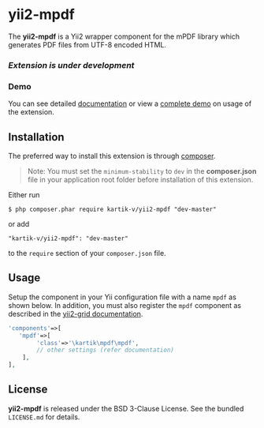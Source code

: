 yii2-mpdf
=============

The **yii2-mpdf**  is a Yii2 wrapper component for the mPDF library which generates PDF files from UTF-8 encoded HTML.

### _Extension is under development_

### Demo
You can see detailed [documentation](http://demos.krajee.com/mpdf) or view a [complete demo](http://demos.krajee.com/mpdf-demo) on usage of the extension.

## Installation

The preferred way to install this extension is through [composer](http://getcomposer.org/download/).

> Note: You must set the `minimum-stability` to `dev` in the **composer.json** file in your application root folder before installation of this extension.

Either run

```
$ php composer.phar require kartik-v/yii2-mpdf "dev-master"
```

or add

```
"kartik-v/yii2-mpdf": "dev-master"
```

to the ```require``` section of your `composer.json` file.

## Usage


Setup the component in your Yii configuration file with a name `mpdf` as shown below. In addition, you must also register 
the `mpdf` component as described in the [yii2-grid documentation](http://demos.krajee.com/mpdf).

```php
'components'=>[
   'mpdf'=>[
        'class'=>'\kartik\mpdf\mpdf',
        // other settings (refer documentation)
    ],
],
```

## License

**yii2-mpdf** is released under the BSD 3-Clause License. See the bundled `LICENSE.md` for details.
